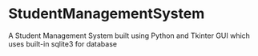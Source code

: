 # StudentManagementSystem
A Student Management System built using Python and Tkinter GUI which uses built-in sqlite3 for database
